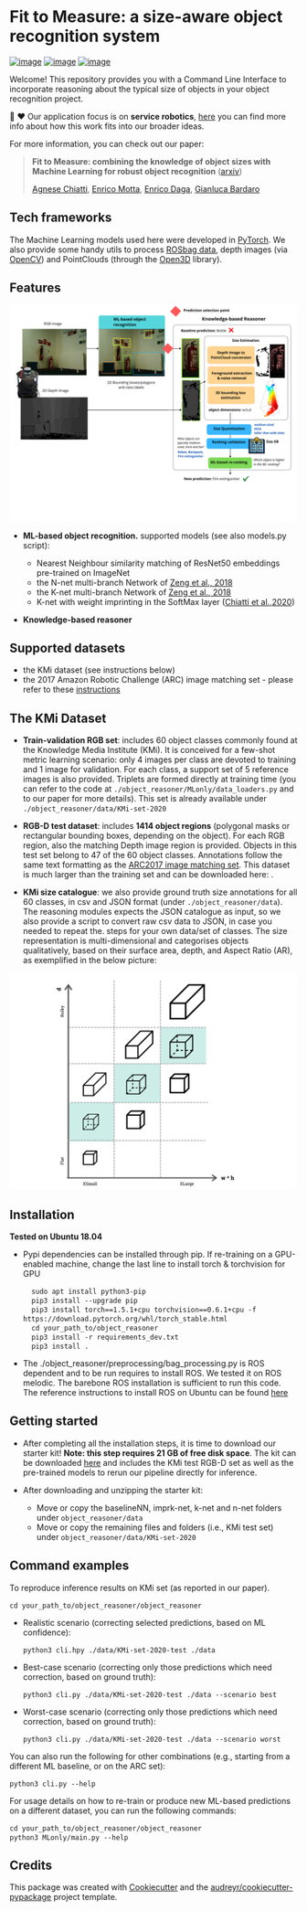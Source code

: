 Fit to Measure: a size-aware object recognition system
======================================================

[![image](https://img.shields.io/pypi/v/object_reasoner.svg)](https://pypi.python.org/pypi/object_reasoner)
[![image](https://img.shields.io/badge/Made%20with-Python-1f425f.svg)](https://www.python.org/)
[![image](https://img.shields.io/badge/License-Apache%202.0-blue.svg)](https://opensource.org/licenses/Apache-2.0)

Welcome! This repository provides you with a Command Line Interface to
incorporate reasoning about the typical size of objects in your object
recognition project.

:robot: :heart: Our application focus is on **service robotics**,
[here](http://robots.kmi.open.ac.uk/) you can find more info about how
this work fits into our broader ideas.

For more information, you can check out our paper:

> **Fit to Measure: combining the knowledge of object sizes with Machine
> Learning for robust object recognition**
> ([arxiv]())
>
>[Agnese Chiatti](https://achiatti.github.io/), [Enrico Motta](http://people.kmi.open.ac.uk/motta/),
> [Enrico Daga](http://www.enridaga.net/about/), [Gianluca Bardaro](http://kmi.open.ac.uk/people/member/gianluca-bardaro)

Tech frameworks
---------------

The Machine Learning models used here were developed in
[PyTorch](https://pytorch.org/). We also provide some handy utils to
process [ROSbag data](http://wiki.ros.org/rosbag/Code%20API#Python_API),
depth images (via [OpenCV](https://opencv.org/)) and PointClouds
(through the [Open3D](http://www.open3d.org) library).

Features
--------

![image](assets/framework.svg?raw=true)

-   **ML-based object recognition.** supported models (see also models.py script):
    -   Nearest Neighbour similarity matching of ResNet50 embeddings
            pre-trained on ImageNet
    -   the N-net multi-branch Network of [Zeng et al., 2018](https://arxiv.org/abs/1710.01330)
    -   the K-net multi-branch Network of [Zeng et al., 2018](https://arxiv.org/abs/1710.01330)
    -   K-net with weight imprinting in the SoftMax layer ([Chiatti
            et al.,2020](https://www.mdpi.com/2079-9292/9/3/380))

-   **Knowledge-based reasoner**

Supported datasets
------------------

-   the KMi dataset (see instructions below)
-   the 2017 Amazon Robotic Challenge (ARC) image matching set - please
    refer to these
    [instructions](https://github.com/andyzeng/arc-robot-vision/tree/master/image-matching/)

The KMi Dataset
---------------
* **Train-validation RGB set**: includes 60 object classes commonly found at the Knowledge Media Institute (KMi).
It is conceived for a few-shot metric learning scenario: only 4 images per class are devoted to training and 1 image for validation.
For each class, a support set of 5 reference images is also provided. Triplets are formed directly
at training time (you can refer to the code at `./object_reasoner/MLonly/data_loaders.py` and to our paper for more details).
This set is already available under `./object_reasoner/data/KMi-set-2020`

* **RGB-D test dataset**: includes **1414 object regions** (polygonal masks
or rectangular bounding boxes, depending on the object). For each RGB region,
also the matching Depth image region is provided. Objects in this test set belong to 47 of
the 60 object classes. Annotations follow the same text formatting as the [ARC2017 image
matching set](https://github.com/andyzeng/arc-robot-vision/tree/master/image-matching/).
This dataset is much larger than the training set and can be downloaded here: .

* **KMi size catalogue**: we also provide ground truth size annotations for all 60 classes,
in csv and JSON format (under `./object_reasoner/data`). The reasoning modules expects the JSON catalogue as input, so
we also provide a script to convert raw csv data to JSON, in case you needed to repeat the.
steps for your own data/set of classes. The size representation is multi-dimensional and categorises
objects qualitatively, based on their surface area, depth, and Aspect Ratio (AR), as exemplified in the below picture:

![image](assets/size_representation.svg?raw=true)

Installation
------------
**Tested on Ubuntu 18.04**

* Pypi dependencies can be installed through pip.
  If re-training on a GPU-enabled machine, change the last line to install torch & torchvision for GPU

  ```
    sudo apt install python3-pip
    pip3 install --upgrade pip
    pip3 install torch==1.5.1+cpu torchvision==0.6.1+cpu -f https://download.pytorch.org/whl/torch_stable.html
    cd your_path_to/object_reasoner
    pip3 install -r requirements_dev.txt
    pip3 install .
   ```

* The ./object_reasoner/preprocessing/bag_processing.py is ROS dependent and to be run requires
  to install ROS. We tested it on ROS melodic. The barebone ROS installation is sufficient to run this code. The reference instructions to install ROS on Ubuntu can be found [here](http://wiki.ros.org/melodic/Installation/Ubuntu)

Getting started
---------------
* After completing all the installation steps, it is time to download our starter kit!
  **Note: this step requires 21 GB of free disk space**.
  The kit can be downloaded [here](http://www.mediafire.com/file/7ihe0clr3xi5rcc/starter_kit.zip/file) and includes the KMi test RGB-D set as well as the pre-trained
  models to rerun our pipeline directly for inference.

* After downloading and unzipping the starter kit:
    * Move or copy the baselineNN, imprk-net, k-net and n-net folders under `object_reasoner/data`
    * Move or copy the remaining files and folders (i.e., KMi test set) under `object_reasoner/data/KMi-set-2020`

Command examples
----------------
To reproduce inference results on KMi set (as reported in our paper).
```
cd your_path_to/object_reasoner/object_reasoner
```
* Realistic scenario (correcting selected predictions, based on ML confidence):
    ```
    python3 cli.hpy ./data/KMi-set-2020-test ./data
    ```
* Best-case scenario (correcting only those predictions which need correction, based on ground truth):
    ```
    python3 cli.py ./data/KMi-set-2020-test ./data --scenario best
    ```
* Worst-case scenario (correcting only those predictions which need correction, based on ground truth):
    ```
    python3 cli.py ./data/KMi-set-2020-test ./data --scenario worst
    ```
You can also run the following for other combinations (e.g., starting from a different ML baseline, or on the ARC set):
```
python3 cli.py --help
```
For usage details on how to re-train or produce new ML-based predictions on a different dataset,
you can run the following commands:
```
cd your_path_to/object_reasoner/object_reasoner
python3 MLonly/main.py --help
```
Credits
-------

This package was created with
[Cookiecutter](https://github.com/audreyr/cookiecutter) and the
[audreyr/cookiecutter-pypackage](https://github.com/audreyr/cookiecutter-pypackage)
project template.
